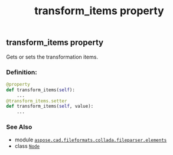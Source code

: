 ﻿---
title: transform_items property
second_title: Aspose.CAD for Python via .NET API References
description: 
type: docs
weight: 140
url: /python-net/aspose.cad.fileformats.collada.fileparser.elements/node/transform_items/
is_root: false
---

## transform_items property


Gets or sets the transformation items.
### Definition:
```python
@property
def transform_items(self):
    ...
@transform_items.setter
def transform_items(self, value):
    ...
```

### See Also
* module [`aspose.cad.fileformats.collada.fileparser.elements`](../../)
* class [`Node`](/cad/python-net/aspose.cad.fileformats.collada.fileparser.elements/node)
